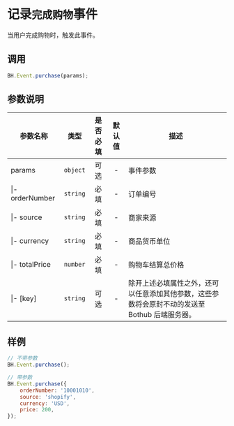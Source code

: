# 记录`完成购物`事件

当用户完成购物时，触发此事件。  

## 调用
```JavaScript
BH.Event.purchase(params);
```

## 参数说明
|参数名称|类型|是否必填|默认值|描述|
|--|--|:--:|:--:|--|
|params|`object`|可选|-|事件参数|
|\|- orderNumber|`string`|必填|-|订单编号|
|\|- source|`string`|必填|-|商家来源|
|\|- currency|`string`|必填|-|商品货币单位|
|\|- totalPrice|`number`|必填|-|购物车结算总价格|
|\|- [key]|`string`|可选|-|除开上述必填属性之外，还可以任意添加其他参数，这些参数将会原封不动的发送至 Bothub 后端服务器。|

## 样例
```JavaScript
// 不带参数
BH.Event.purchase();

// 带参数
BH.Event.purchase({
    orderNumber: '10001010',
    source: 'shopify',
    currency: 'USD',
    price: 200,
});
```
